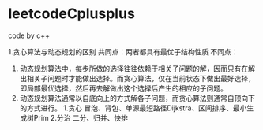 # leetcodeCplusplus
code by c++

1.贪心算法与动态规划的区别
共同点：两者都具有最优子结构性质
不同点：
  1) 动态规划算法中，每步所做的选择往往依赖于相关子问题的解，因而只有在解出相关子问题时才能做出选择。而贪心算法，仅在当前状态下做出最好选择，即局部最优选择，然后再去解做出这个选择后产生的相应的子问题。
  2) 动态规划算法通常以自底向上的方式解各子问题，而贪心算法则通常自顶向下的方式进行。
1.贪心
  冒泡、背包、单源最短路径Dijkstra、区间排序、最小生成树Prim 
2.分治
  二分、归并、快排
  
